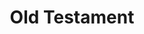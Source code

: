 ---
title: "Old Testament"
hashtag: "old-testament"
ascend:
  - New Testament
layout: hashtag
tags:
  - Bible
---